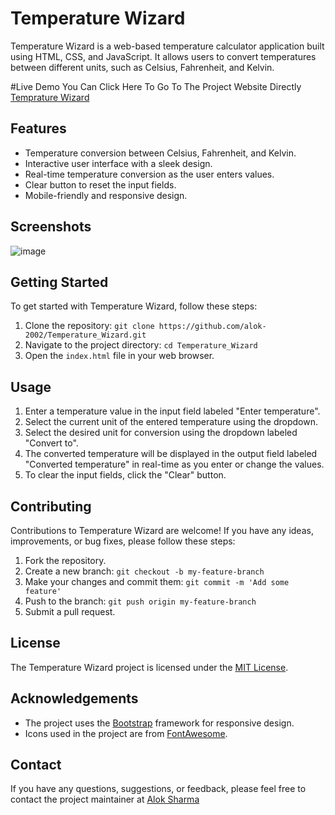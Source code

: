 # Temperature Wizard



Temperature Wizard is a web-based temperature calculator application built using HTML, CSS, and JavaScript. It allows users to convert temperatures between different units, such as Celsius, Fahrenheit, and Kelvin.

#Live Demo
You Can Click Here To Go To The Project Website Directly [Temprature Wizard]()

## Features

- Temperature conversion between Celsius, Fahrenheit, and Kelvin.
- Interactive user interface with a sleek design.
- Real-time temperature conversion as the user enters values.
- Clear button to reset the input fields.
- Mobile-friendly and responsive design.

## Screenshots

![image](https://github.com/Alok-2002/Temperature_Wizard/assets/93814546/05d5f3bf-3984-49d4-890b-9deb85920170)


## Getting Started

To get started with Temperature Wizard, follow these steps:

1. Clone the repository: `git clone https://github.com/alok-2002/Temperature_Wizard.git`
2. Navigate to the project directory: `cd Temperature_Wizard`
3. Open the `index.html` file in your web browser.

## Usage

1. Enter a temperature value in the input field labeled "Enter temperature".
2. Select the current unit of the entered temperature using the dropdown.
3. Select the desired unit for conversion using the dropdown labeled "Convert to".
4. The converted temperature will be displayed in the output field labeled "Converted temperature" in real-time as you enter or change the values.
5. To clear the input fields, click the "Clear" button.

## Contributing

Contributions to Temperature Wizard are welcome! If you have any ideas, improvements, or bug fixes, please follow these steps:

1. Fork the repository.
2. Create a new branch: `git checkout -b my-feature-branch`
3. Make your changes and commit them: `git commit -m 'Add some feature'`
4. Push to the branch: `git push origin my-feature-branch`
5. Submit a pull request.

## License

The Temperature Wizard project is licensed under the [MIT License](LICENSE).

## Acknowledgements

- The project uses the [Bootstrap](https://getbootstrap.com/) framework for responsive design.
- Icons used in the project are from [FontAwesome](https://fontawesome.com/).


## Contact

If you have any questions, suggestions, or feedback, please feel free to contact the project maintainer at [Alok Sharma](mailto:sharmaalok02gwl@gmail.com)
